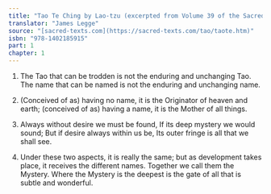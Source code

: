```yaml
---
title: "Tao Te Ching by Lao-tzu (excerpted from Volume 39 of the Sacred Books of the East.)"
translator: "James Legge"
source: "[sacred-texts.com](https://sacred-texts.com/tao/taote.htm)"
isbn: "978-1402185915"
part: 1
chapter: 1
---
```

1. The Tao that can be trodden is not the enduring and unchanging
Tao. The name that can be named is not the enduring and unchanging
name. 

2. (Conceived of as) having no name, it is the Originator of heaven
and earth; (conceived of as) having a name, it is the Mother of all
things. 

3. Always without desire we must be found, 
If its deep mystery we would sound; 
But if desire always within us be, 
Its outer fringe is all that we shall see. 

4. Under these two aspects, it is really the same; but as development
takes place, it receives the different names. Together we call them
the Mystery. Where the Mystery is the deepest is the gate of all that
is subtle and wonderful.